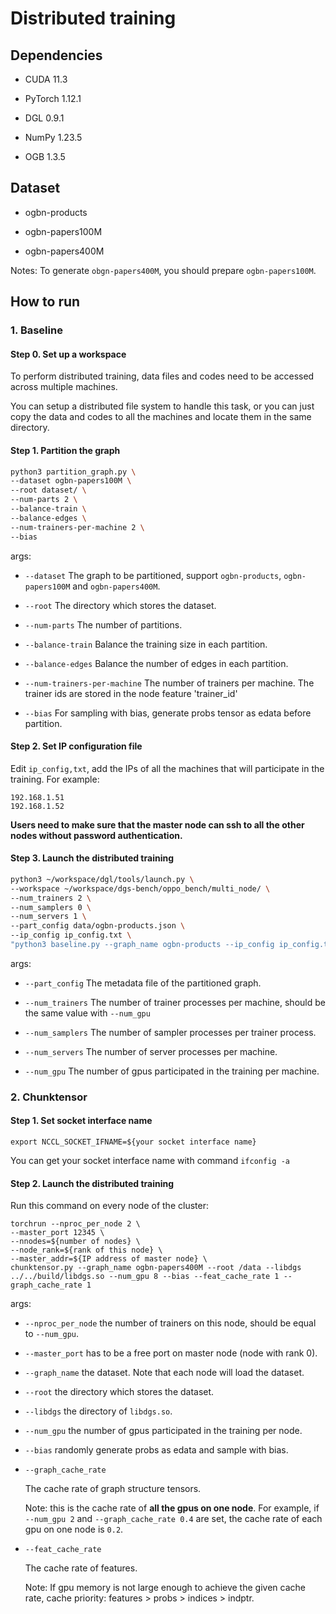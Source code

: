 # Distributed training

## Dependencies

- CUDA 11.3

- PyTorch 1.12.1

- DGL 0.9.1

- NumPy 1.23.5

- OGB 1.3.5

## Dataset

- ogbn-products

- ogbn-papers100M

- ogbn-papers400M

Notes: To generate `obgn-papers400M`, you should prepare `ogbn-papers100M`.

## How to run

### 1. Baseline

#### Step 0. Set up a workspace

To perform distributed training, data files and codes need to be accessed across multiple machines.

You can setup a distributed file system to handle this task, or you can just copy the data and codes to all the machines and locate them in the same directory.

#### Step 1. Partition the graph

```bash
python3 partition_graph.py \
--dataset ogbn-papers100M \
--root dataset/ \
--num-parts 2 \
--balance-train \
--balance-edges \
--num-trainers-per-machine 2 \
--bias
```

args:

- `--dataset` The graph to be partitioned, support `ogbn-products`, `ogbn-papers100M` and `ogbn-papers400M`.

- `--root` The directory which stores the dataset.

- `--num-parts` The number of partitions.

- `--balance-train` Balance the training size in each partition.

- `--balance-edges` Balance the number of edges in each partition.

- `--num-trainers-per-machine` The number of trainers per machine. The trainer ids are stored in the node feature 'trainer_id'

- `--bias` For sampling with bias, generate probs tensor as edata before partition.

#### Step 2. Set IP configuration file

Edit `ip_config,txt`, add the IPs of all the machines that will participate in the training. For example:

```text
192.168.1.51
192.168.1.52
```

**Users need to make sure that the master node can ssh to all the other nodes without password authentication.**

#### Step 3. Launch the distributed training

```bash
python3 ~/workspace/dgl/tools/launch.py \
--workspace ~/workspace/dgs-bench/oppo_bench/multi_node/ \
--num_trainers 2 \
--num_samplers 0 \
--num_servers 1 \
--part_config data/ogbn-products.json \
--ip_config ip_config.txt \
"python3 baseline.py --graph_name ogbn-products --ip_config ip_config.txt --batch_size 1000 --num_gpu 2 --model graphsage --bias"
```

args:

- `--part_config` The metadata file of the partitioned graph.

- `--num_trainers` The number of trainer processes per machine, should be the same value with `--num_gpu`

- `--num_samplers` The number of sampler processes per trainer process.

- `--num_servers` The number of server processes per machine.

- `--num_gpu` The number of gpus participated in the training per machine.

### 2. Chunktensor

#### Step 1. Set socket interface name

```shell
export NCCL_SOCKET_IFNAME=${your socket interface name}
```

You can get your socket interface name with command `ifconfig -a`

#### Step 2. Launch the distributed training

Run this command on every node of the cluster:

```shell
torchrun --nproc_per_node 2 \
--master_port 12345 \
--nnodes=${number of nodes} \
--node_rank=${rank of this node} \
--master_addr=${IP address of master node} \
chunktensor.py --graph_name ogbn-papers400M --root /data --libdgs ../../build/libdgs.so --num_gpu 8 --bias --feat_cache_rate 1 --graph_cache_rate 1
```

args:

- `--nproc_per_node` the number of trainers on this node, should be equal to `--num_gpu`.

- `--master_port` has to be a free port on master node (node with rank 0).

- `--graph_name` the dataset. Note that each node will load the dataset.

- `--root` the directory which stores the dataset. 

- `--libdgs` the directory of `libdgs.so`.

- `--num_gpu` the number of gpus participated in the training per node.

- `--bias` randomly generate probs as edata and sample with bias.

- `--graph_cache_rate`

  The cache rate of graph structure tensors.

  Note: this is the cache rate of **all the gpus on one node**. For example, if `--num_gpu 2` and `--graph_cache_rate 0.4` are set, the cache rate of each gpu on one node is `0.2`.

- `--feat_cache_rate`

  The cache rate of features.

  Note: If gpu memory is not large enough to achieve the given cache rate, cache priority: features > probs > indices > indptr.

